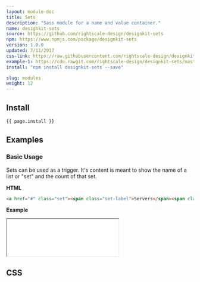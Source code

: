 ```yaml
---
layout: module-doc
title: Sets
description: "Sass module for a name and value container."
name: designkit-sets
source: https://github.com/rightscale-design/designkit-sets
npm: https://www.npmjs.com/package/designkit-sets
version: 1.0.0
updated: 7/11/2017
css-link: https://raw.githubusercontent.com/rightscale-design/designkit-sets/master/dist/designkit-sets.css
example-1: https://cdn.rawgit.com/rightscale-design/designkit-sets/master/docs/basic.html
install: "npm install designkit-sets --save"

slug: modules
weight: 12
---
```


## Install

```bash
{{ page.install }}
```

## Examples

### Basic Usage

Sets can be used as a trigger. It's content is meant to show the name of a list or "set" and the count of that set.

**HTML**

```html
<a href="#" class="set"><span class="set-label">Servers</span><span class="set-count">19</span></a>
```

**Example**

<iframe style="height: 100px;" src="{{ page.example-1 }}"></iframe>

## CSS

<div class="snippet">
  <pre id="css_contents" class="highlighter-rouge snippet-css"><code class="css"></code></pre>
</div>
